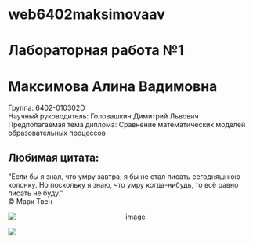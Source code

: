 <!DOCTYPE html>
<h1>web6402maksimovaav</h1>
<h1>Лабораторная работа №1</h1>
<h1>Максимова Алина Вадимовна</h1>

<p>Группа: 6402-010302D
  <br>
Научный руководитель: Головашкин Димитрий Львович
  <br>
Предполагаемая тема диплома: Сравнение математических моделей образовательных процессов</p>

<h2>Любимая цитата:</h2>
<p>"Если бы я знал, что умру завтра, я бы не стал писать сегодняшнюю колонку. Но поскольку я знаю, что умру когда-нибудь, то всё равно писать не буду." 
<br>
© Марк Твен</p>

<p style="text-align: center;">
  <img src="https://github.com/user-attachments/assets/6d30a403-2dbe-41e1-8bbd-87262a0831d4" alt="image" style="display: block; margin: 0 auto;">
</p>

<img src ="https://cool.klev.club/uploads/posts/2024-05/cool-klev-club-gsch-p-prikolnie-kartinki-milie-kotiki-na-avu-2.jpg">
</body>
</html>



